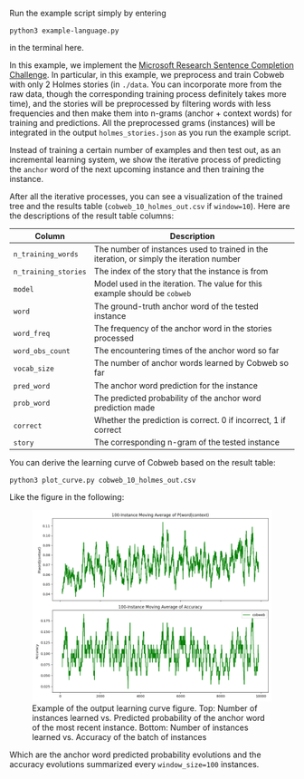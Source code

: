 Run the example script simply by entering 

	python3 example-language.py

in the terminal here.

In this example, we implement the [Microsoft Research Sentence Completion Challenge](https://www.microsoft.com/en-us/research/project/msr-sentence-completion-challenge/overview/). In particular, in this example, we preprocess and train Cobweb with only 2 Holmes stories (in `./data`. You can incorporate more from the raw data, though the corresponding training process definitely takes more time), and the stories will be preprocessed by filtering words with less frequencies and then make them into n-grams (anchor + context words) for training and predictions. All the preprocessed grams (instances) will be integrated in the output `holmes_stories.json` as you run the example script. 

Instead of training a certain number of examples and then test out, as an incremental learning system, we show the iterative process of predicting the `anchor` word of the next upcoming instance and then training the instance. 

After all the iterative processes, you can see a visualization of the trained tree and the results table (`cobweb_10_holmes_out.csv` if `window=10`). Here are the descriptions of the result table columns:

| Column | Description |
| --- | ----------- |
| `n_training_words` | The number of instances used to trained in the iteration, or simply the iteration number |
| `n_training_stories` | The index of the story that the instance is from |
| `model` | Model used in the iteration. The value for this example should be `cobweb` |
| `word` | The ground-truth anchor word of the tested instance |
| `word_freq` | The frequency of the anchor word in the stories processed |
| `word_obs_count` | The encountering times of the anchor word so far |
| `vocab_size` | The number of anchor words learned by Cobweb so far |
| `pred_word` | The anchor word prediction for the instance |
| `prob_word` | The predicted probability of the anchor word prediction made |
| `correct` | Whether the prediction is correct. 0 if incorrect, 1 if correct |
| `story` | The corresponding n-gram of the tested instance |


You can derive the learning curve of Cobweb based on the result table:

	python3 plot_curve.py cobweb_10_holmes_out.csv

Like the figure in the following:

<figure>
    <img src="./example-learning-curve.png"
         alt="Example Learning Curve Visualization">
    <figcaption>Example of the output learning curve figure. Top: Number of instances learned vs. Predicted probability of the anchor word of the most recent instance. Bottom: Number of instances learned vs. Accuracy of the batch of instances </figcaption>
</figure>

Which are the anchor word predicted probability evolutions and the accuracy evolutions summarized every `window_size=100` instances.




